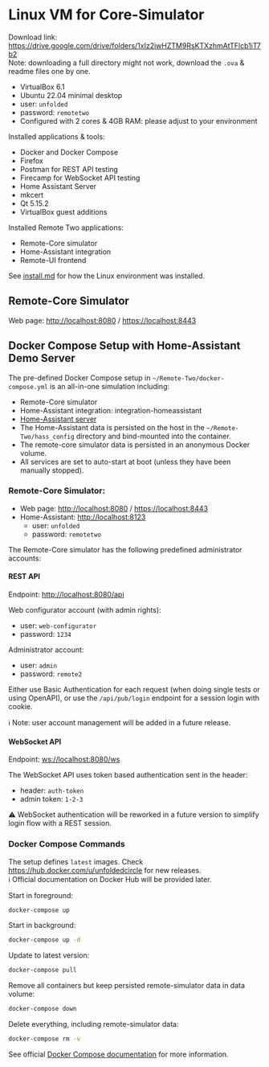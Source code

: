 # Linux VM for Core-Simulator

Download link: <https://drive.google.com/drive/folders/1xIz2iwHZTM9RsKTXzhmAtTFlcb1iT7b2>  
Note: downloading a full directory might not work, download the `.ova` & readme files one by one. 

- VirtualBox 6.1
- Ubuntu 22.04 minimal desktop
- user: `unfolded`
- password: `remotetwo`
- Configured with 2 cores & 4GB RAM: please adjust to your environment

Installed applications & tools:
- Docker and Docker Compose
- Firefox
- Postman for REST API testing
- Firecamp for WebSocket API testing
- Home Assistant Server
- mkcert
- Qt 5.15.2
- VirtualBox guest additions

Installed Remote Two applications:
- Remote-Core simulator
- Home-Assistant integration
- Remote-UI frontend

See [install.md](install.md) for how the Linux environment was installed.  

## Remote-Core Simulator

Web page: <http://localhost:8080> / <https://localhost:8443>

## Docker Compose Setup with Home-Assistant Demo Server

The pre-defined Docker Compose setup in `~/Remote-Two/docker-compose.yml` is an all-in-one simulation including:
- Remote-Core simulator
- Home-Assistant integration: integration-homeassistant
- [Home-Assistant server](https://www.home-assistant.io/)
- The Home-Assistant data is persisted on the host in the `~/Remote-Two/hass_config` directory and bind-mounted into the container.
- The remote-core simulator data is persisted in an anonymous Docker volume.
- All services are set to auto-start at boot (unless they have been manually stopped).

### Remote-Core Simulator:

- Web page: <http://localhost:8080> / <https://localhost:8443>
- Home-Assistant: <http://localhost:8123>
  - user: `unfolded`
  - password: `remotetwo`

The Remote-Core simulator has the following predefined administrator accounts:

#### REST API

Endpoint: <http://localhost:8080/api>

Web configurator account (with admin rights):
- user: `web-configurator`
- password: `1234`

Administrator account:
- user: `admin`
- password: `remote2`

Either use Basic Authentication for each request (when doing single tests or using OpenAPI), or use the `/api/pub/login`
endpoint for a session login with cookie.

ℹ️ Note: user account management will be added in a future release.

#### WebSocket API

Endpoint: <ws://localhost:8080/ws>

The WebSocket API uses token based authentication sent in the header:

- header: `auth-token`
- admin token: `1-2-3`

⚠️ WebSocket authentication will be reworked in a future version to simplify login flow with a REST session.


### Docker Compose Commands

The setup defines `latest` images. Check <https://hub.docker.com/u/unfoldedcircle> for new releases.  
ℹ️ Official documentation on Docker Hub will be provided later.

Start in foreground:
```bash
docker-compose up
```

Start in background:
```bash
docker-compose up -d
```

Update to latest version:
```bash
docker-compose pull
```

Remove all containers but keep persisted remote-simulator data in data volume:
```bash
docker-compose down
```

Delete everything, including remote-simulator data:
```bash
docker-compose rm -v
```

See official [Docker Compose documentation](https://docs.docker.com/compose/) for more information.
